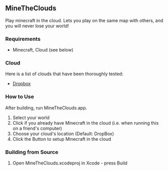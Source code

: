 ## MineTheClouds
Play minecraft in the cloud. Lets you play on the same map with others, and you will never lose your world!
 
### Requirements
* Minecraft, Cloud (see below)

### Cloud
Here is a list of clouds that have been thoroughly tested:
* [Dropbox](http://www.dropbox.com/)


### How to Use
After building, run MineTheClouds.app.
1. Select your world
2. Click if you already have Minecraft in the cloud (i.e. when running this on a friend's computer)
3. Choose your cloud's location (Default: DropBox)
4. Click the Button to setup Minecraft in the cloud
		
### Building from Source
1. Open MineTheClouds.xcodeproj in Xcode - press Build
